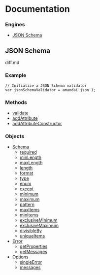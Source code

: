 <a name="documentation"></a>
# Documentation

### Engines

* [JSON Schema](#jsonSchema)

<a name="jsonSchema"></a>
## JSON Schema

diff.md

### Example

```
// Initialize a JSON Schema validator
var jsonSchemaValidator = amanda('json');
```

<a name="methods"></a>
### Methods

* [validate](https://github.com/Baggz/Amanda/tree/master/docs/json/methods/validate.md#validate)
* [addAttribute](https://github.com/Baggz/Amanda/tree/master/docs/json/methods/validate.md#addAttribute)
* [addAttributeConstructor](https://github.com/Baggz/Amanda/tree/master/docs/json/methods/validate.md#addAttributeConstructor)

<a name="objects"></a>
### Objects

* [Schema](https://github.com/Baggz/Amanda/tree/master/docs/objects/schema.md#schema)
  * [required](https://github.com/Baggz/Amanda/tree/master/docs/objects/schema.md#required)
  * [minLength](https://github.com/Baggz/Amanda/tree/master/docs/objects/schema.md#minLength)
  * [maxLength](https://github.com/Baggz/Amanda/tree/master/docs/objects/schema.md#maxLength)
  * [length](https://github.com/Baggz/Amanda/tree/master/docs/objects/schema.md#length)
  * [format](https://github.com/Baggz/Amanda/tree/master/docs/objects/schema.md#format)
  * [type](https://github.com/Baggz/Amanda/tree/master/docs/objects/schema.md#type)
  * [enum](https://github.com/Baggz/Amanda/tree/master/docs/objects/schema.md#enum)
  * [except](https://github.com/Baggz/Amanda/tree/master/docs/objects/schema.md#except)
  * [minimum](https://github.com/Baggz/Amanda/tree/master/docs/objects/schema.md#minimum)
  * [maximum](https://github.com/Baggz/Amanda/tree/master/docs/objects/schema.md#maximum)
  * [pattern](https://github.com/Baggz/Amanda/tree/master/docs/objects/schema.md#pattern)
  * [maxItems](https://github.com/Baggz/Amanda/tree/master/docs/objects/schema.md#maxItems)
  * [minItems](https://github.com/Baggz/Amanda/tree/master/docs/objects/schema.md#minItems)
  * [exclusiveMinimum](https://github.com/Baggz/Amanda/tree/master/docs/objects/schema.md#exclusiveMinimum)
  * [exclusiveMaximum](https://github.com/Baggz/Amanda/tree/master/docs/objects/schema.md#exclusiveMaximum)
  * [divisibleBy](https://github.com/Baggz/Amanda/tree/master/docs/objects/schema.md#divisibleBy)
  * [uniqueItems](https://github.com/Baggz/Amanda/tree/master/docs/objects/schema.md#uniqueItems)
* [Error](https://github.com/Baggz/Amanda/tree/master/docs/objects/error.md#error)
  * [getProperties](https://github.com/Baggz/Amanda/tree/master/docs/objects/error.md#getProperties)
  * [getMessages](https://github.com/Baggz/Amanda/tree/master/docs/objects/error.md#getMessages)
* [Options](https://github.com/Baggz/Amanda/tree/master/docs/objects/options.md#options)
  * [singleError](https://github.com/Baggz/Amanda/tree/master/docs/objects/options.md#singleError)
  * [messages](https://github.com/Baggz/Amanda/tree/master/docs/objects/options.md#messages)
